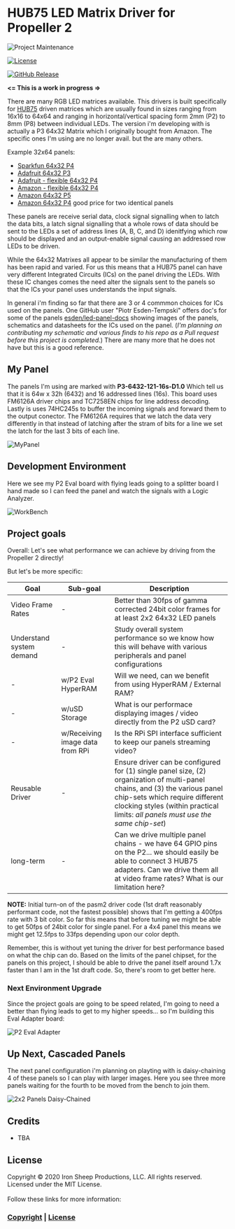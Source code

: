 # HUB75 LED Matrix Driver for Propeller 2

![Project Maintenance][maintenance-shield]

[![License][license-shield]](LICENSE)

[![GitHub Release][releases-shield]][releases]

**<= This is a work in progress =>**

There are many RGB LED matrices available. This drivers is built specifically for [HUB75]() driven matrices which are usually found in sizes ranging from 16x16 to 64x64 and ranging in horizontal/vertical spacing form 2mm (P2) to 8mm (P8) between individual LEDs.  The version i'm developing with is actually a P3 64x32 Matrix which I originally bought from Amazon. The specific ones I'm using are no longer avail. but the are many others.  

Example 32x64 panels:

- [Sparkfun 64x32 P4](https://www.sparkfun.com/products/14718) 
- [Adafruit 64x32 P3](https://www.adafruit.com/product/2279)
- [Adafruit - flexible 64x32 P4](https://www.adafruit.com/product/3826)
- [Amazon - flexible 64x32 P4](https://www.amazon.com/Digital-Flexible-Special-P4-256x128mm-RGB-Full/dp/B07F87CM6Y)
- [Amazon 64x32 P5](https://www.amazon.com/Pixels-Indoor-SMD2121-320x160mm-320160mm/dp/B07SDMWX9R)
- [Amazon 64x32 P4](https://www.amazon.com/NovaeLED-Display-100000hrs-Bright-Colored-Picture/dp/B07LFJD5GY) good price for two identical panels

These panels are receive serial data, clock signal signalling when to latch the data bits, a latch signal signalling that a whole rows of data should be sent to the LEDs a set of address lines (A, B, C, and D) idenitfying which row should be displayed and an output-enable signal causing an addressed row LEDs to be driven.

While the 64x32 Matrixes all appear to be similar the manufacturing of them has been rapid and varied. For us this means that a HUB75 panel can have very different Integrated Circuits (ICs) on the panel driving the LEDs. With these IC changes comes the need alter the signals sent to the panels so that the ICs your panel uses understands the input signals.

In general i'm finding so far that there are 3 or 4 commmon choices for ICs used on the panels. One GitHub user "Piotr Esden-Tempski"  offers  doc's for some of the panels [esden/led-panel-docs](https://github.com/esden/led-panel-docs) showing images of the panels, schematics and datasheets for the ICs used on the panel. (*I'm planning on contributing my schematic and various finds to his repo as a Pull request before this project is completed.*) There are many more that he does not have but this is a good reference.


## My Panel

The panels I'm using are marked with **P3-6432-121-16s-D1.0**  Which tell us that it is 64w x 32h (6432) and 16 addressed lines (16s).  This board uses FM6126A driver chips and TC7258EN chips for line address decoding. Lastly is uses 74HC245s to buffer the incoming signals and forward them to the output conector.  The FM6126A requires that we latch the data very differently in that instead of latching after the stram of bits for a line we set the latch for the last 3 bits of each line.

![MyPanel](https://user-images.githubusercontent.com/540005/96038418-53a70b80-0e24-11eb-93fe-7af0301d349e.jpg)

## Development Environment

Here we see my P2 Eval board with flying leads going to a splitter board I hand made so I can feed the panel and watch the signals with a Logic Analyzer.

![WorkBench](https://user-images.githubusercontent.com/540005/96038234-13478d80-0e24-11eb-9f1e-623a94d56024.jpg)

## Project goals

Overall: Let's see what performance we can achieve by driving from the Propeller 2 directly! 

But let's be more specific:

| Goal               | Sub-goal  | Description |
| ------------------ | --------- | ----------------------------------------------------------------------- |
| Video Frame Rates  | -  | Better than 30fps of gamma corrected 24bit color frames for at least 2x2 64x32 LED panels |
| Understand system demand | -  | Study overall system performance so we know how this will behave with various peripherals and panel configurations |
| - | w/P2 Eval HyperRAM  |  Will we need, can we benefit from using HyperRAM / External RAM? |
| - | w/uSD Storage  | What is our performace displaying images / video directly from the P2 uSD card? |
| - | w/Receiving image data from RPi  | Is the RPi SPI interface sufficient to keep our panels streaming video? |
| Reusable Driver | - | Ensure driver can be configured for (1) single panel size, (2) organization of multi-panel chains, and (3) the various panel chip-sets which require different clocking styles (within practical limits: *all panels must use the same chip-set*) |
| long-term | - | Can we drive multiple panel chains - we have 64 GPIO pins on the P2... we should easily be able to connect 3 HUB75 adapters. Can we drive them all at video frame rates?  What is our limitation here? |

**NOTE:** Initial turn-on of the pasm2 driver code (1st draft reasonably performant code, not the fastest possible) shows that I'm getting a 400fps rate with 3 bit color.  So far this means that before tuning we might be able to get 50fps of 24bit color for single panel.  For a 4x4 panel this means we might get 12.5fps to 33fps depending upon our color depth.  

Remember, this is without yet tuning the driver for best performance based on what the chip can do.  Based on the limits of the panel chipset, for the panels on this project, I should be able to drive the panel itself around 1.7x faster than I am in the 1st draft code.  So, there's room to get better here.


### Next Environment Upgrade

Since the project goals are going to be speed related, I'm going to need a better than flying leads to get to my higher speeds... so I'm building this Eval Adapter board:

![P2 Eval Adapter](https://user-images.githubusercontent.com/540005/96038186-062a9e80-0e24-11eb-8299-f5e8fcb03460.png)

## Up Next, Cascaded Panels

The next panel configuration i'm planning on playting with is daisy-chaining 4 of these panels so I can play with larger images. Here you see three more panels waiting for the fourth to be moved from the bench to join them.

![2x2 Panels Daisy-Chained](https://user-images.githubusercontent.com/540005/96038541-818c5000-0e24-11eb-8789-b1d77364fd7d.jpg)

## Credits

- TBA

## License

Copyright © 2020 Iron Sheep Productions, LLC. All rights reserved.<br />
Licensed under the MIT License. <br>
<br>
Follow these links for more information:

### [Copyright](copyright) | [License](LICENSE)

[maintenance-shield]: https://img.shields.io/badge/maintainer-S%20M%20Moraco%20%40ironsheepbiz-blue.svg?style=for-the-badge

[license-shield]: https://camo.githubusercontent.com/bc04f96d911ea5f6e3b00e44fc0731ea74c8e1e9/68747470733a2f2f696d672e736869656c64732e696f2f6769746875622f6c6963656e73652f69616e74726963682f746578742d646976696465722d726f772e7376673f7374796c653d666f722d7468652d6261646765

[releases-shield]: https://img.shields.io/github/release/ironsheep/p2-LED-Matrix-Driver.svg?style=for-the-badge

[releases]: https://github.com/ironsheep/p2-LED-Matrix-Driver/releases

